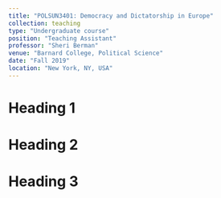 ```yaml
---
title: "POLSUN3401: Democracy and Dictatorship in Europe"
collection: teaching
type: "Undergraduate course"
position: "Teaching Assistant" 
professor: "Sheri Berman" 
venue: "Barnard College, Political Science"
date: "Fall 2019"
location: "New York, NY, USA"
---
```


Heading 1
======

Heading 2
======

Heading 3
======